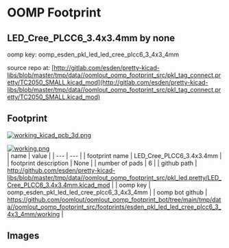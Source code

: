 # OOMP Footprint  
## LED_Cree_PLCC6_3.4x3.4mm  by none  
  
oomp key: oomp_esden_pkl_led_led_cree_plcc6_3_4x3_4mm  
  
source repo at: [http://gitlab.com/esden/pretty-kicad-libs/blob/master/tmp/data//oomlout_oomp_footprint_src/pkl_tag_connect.pretty/TC2050_SMALL.kicad_mod](http://gitlab.com/esden/pretty-kicad-libs/blob/master/tmp/data//oomlout_oomp_footprint_src/pkl_tag_connect.pretty/TC2050_SMALL.kicad_mod)  
## Footprint  
  
[![working_kicad_pcb_3d.png](working_kicad_pcb_3d_600.png)](working_kicad_pcb_3d.png)  
  
[![working.png](working_600.png)](working.png)  
| name | value | 
| --- | --- | 
| footprint name | LED_Cree_PLCC6_3.4x3.4mm | 
| footprint description | None | 
| number of pads | 6 | 
| github path | http://github.com/esden/pretty-kicad-libs/blob/master/tmp/data//oomlout_oomp_footprint_src/pkl_led.pretty/LED_Cree_PLCC6_3.4x3.4mm.kicad_mod | 
| oomp key | oomp_esden_pkl_led_led_cree_plcc6_3_4x3_4mm | 
| oomp bot github | https://github.com/oomlout/oomlout_oomp_footprint_bot/tree/main/tmp/data//oomlout_oomp_footprint_src/footprints/esden_pkl_led_led_cree_plcc6_3_4x3_4mm/working | 
## Images  
